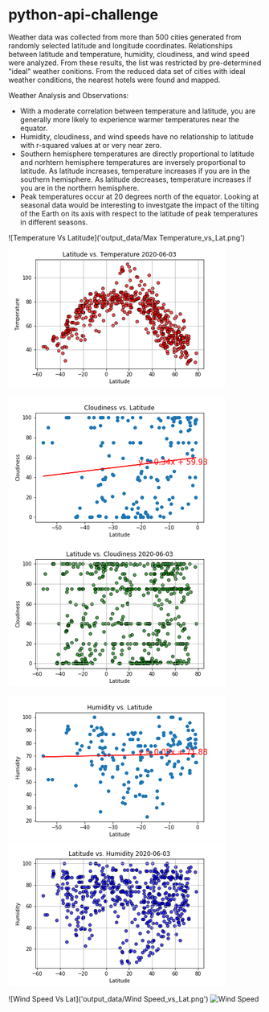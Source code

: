 # python-api-challenge

Weather data was collected from more than 500 cities generated from randomly selected latitude and longitude coordinates.  Relationships between latitude and temperature, humidity, cloudiness, and wind speed were analyzed. From these results, the list was restricted by pre-determined "ideal" weather conitions.  From the reduced data set of cities with ideal weather conditions, the nearest hotels were found and mapped.



Weather Analysis and Observations:

* With a moderate correlation between temperature and latitude, you are generally more likely to experience warmer temperatures near the equator.
* Humidity, cloudiness, and wind speeds have no relationship to latitude with r-squared values at or very near zero.
* Southern hemisphere temperatures are directly proportional to latitude and norhtern hemisphere temperatures are inversely proportional to latitude. As latitude increases, temperature increases if you are in the southern hemisphere. As latitude decreases, temperature increases if you are in the northern hemisphere.
* Peak temperatures occur at 20 degrees north of the equator. Looking at seasonal data would be interesting to investgate the impact of the tilting of the Earth on its axis with respect to the latitude of peak temperatures in different seasons.

![Temperature Vs Latitude]('output_data/Max Temperature_vs_Lat.png')
![Temp V Lat](output_data/Lat_vs_Temp.png)

![Cloudiness_vs_Lat](output_data/Cloudiness_vs_Lat.png)
![Cloud V Lat](output_data/Lat_vs_Cld.png)

![Humidity vs Lat](output_data/Humidity_vs_Lat.png)
![Lat_vs_Hum](output_data/Lat_vs_Hum.png)

![Wind Speed Vs Lat]('output_data/Wind Speed_vs_Lat.png')
![Wind Speed](lat_vs_WS.png)
